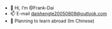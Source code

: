 - 👋 Hi, I’m @Frank-Dai
- 📫 E-mail daishengle20050809@outlook.com
- 🏫 Planning to learn abroad (Im Chinese)
